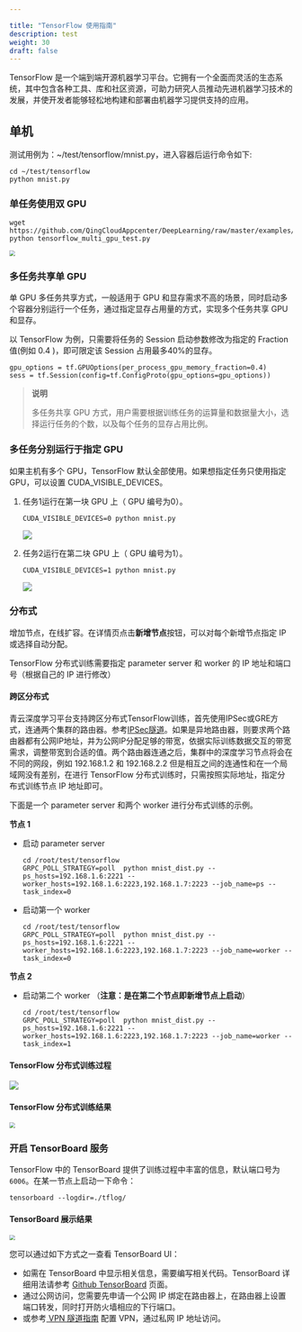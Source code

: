 ```yaml
---

title: "TensorFlow 使用指南"
description: test
weight: 30
draft: false
---
```


TensorFlow 是一个端到端开源机器学习平台。它拥有一个全面而灵活的生态系统，其中包含各种工具、库和社区资源，可助力研究人员推动先进机器学习技术的发展，并使开发者能够轻松地构建和部署由机器学习提供支持的应用。

## 单机

测试用例为：~/test/tensorflow/mnist.py，进入容器后运行命令如下:

```shell
cd ~/test/tensorflow
python mnist.py
```

### 单任务使用双 GPU

```shell
wget https://github.com/QingCloudAppcenter/DeepLearning/raw/master/examples/tensorflow_multi_gpu_test.py
python tensorflow_multi_gpu_test.py
```

<img src="../../_images/multip-gpu-tf.png" style="zoom:60%;" />

### 多任务共享单 GPU

单 GPU 多任务共享方式，一般适用于 GPU 和显存需求不高的场景，同时启动多个容器分别运行一个任务，通过指定显存占用量的方式，实现多个任务共享 GPU 和显存。

以 TensorFlow 为例，只需要将任务的 Session 启动参数修改为指定的 Fraction 值(例如 0.4 )，即可限定该 Session 占用最多40%的显存。

```shell
gpu_options = tf.GPUOptions(per_process_gpu_memory_fraction=0.4)
sess = tf.Session(config=tf.ConfigProto(gpu_options=gpu_options))
```

> **说明**
>
> 多任务共享 GPU 方式，用户需要根据训练任务的运算量和数据量大小，选择运行任务的个数，以及每个任务的显存占用比例。

### 多任务分别运行于指定 GPU

如果主机有多个 GPU，TensorFlow 默认全部使用。如果想指定任务只使用指定 GPU，可以设置 CUDA_VISIBLE_DEVICES。

1. 任务1运行在第一块 GPU 上（ GPU 编号为0）。

   ```shell
   CUDA_VISIBLE_DEVICES=0 python mnist.py
   ```

   ![](../../_images/use_gpu0.png)

2. 任务2运行在第二块 GPU 上（ GPU 编号为1）。

   ```shell
   CUDA_VISIBLE_DEVICES=1 python mnist.py
   ```

   ![](../../_images/use_gpu1.png)

### 分布式

增加节点，在线扩容。在详情页点击**新增节点**按钮，可以对每个新增节点指定 IP 或选择自动分配。

TensorFlow 分布式训练需要指定 parameter server 和 worker 的 IP 地址和端口号（根据自己的 IP 进行修改）

#### 跨区分布式

青云深度学习平台支持跨区分布式TensorFlow训练，首先使用IPSec或GRE方式，连通两个集群的路由器。参考[IPSec隧道](https://docs.qingcloud.com/product/network/ipsec)。如果是异地路由器，则要求两个路由器都有公网IP地址，并为公网IP分配足够的带宽，依据实际训练数据交互的带宽需求，调整带宽到合适的值。两个路由器连通之后，集群中的深度学习节点将会在不同的网段，例如 192.168.1.2 和 192.168.2.2 但是相互之间的连通性和在一个局域网没有差别，在进行 TensorFlow 分布式训练时，只需按照实际地址，指定分布式训练节点 IP 地址即可。

下面是一个 parameter server 和两个 worker 进行分布式训练的示例。

**节点 1**

- 启动 parameter server

  ```shell
  cd /root/test/tensorflow
  GRPC_POLL_STRATEGY=poll  python mnist_dist.py --ps_hosts=192.168.1.6:2221 --worker_hosts=192.168.1.6:2223,192.168.1.7:2223 --job_name=ps --task_index=0
  ```

- 启动第一个 worker

  ```shell
  cd /root/test/tensorflow
  GRPC_POLL_STRATEGY=poll  python mnist_dist.py --ps_hosts=192.168.1.6:2221 --worker_hosts=192.168.1.6:2223,192.168.1.7:2223 --job_name=worker --task_index=0
  ```

 **节点 2**

- 启动第二个 worker （**注意：是在第二个节点即新增节点上启动**）

  ```shell
  cd /root/test/tensorflow
  GRPC_POLL_STRATEGY=poll  python mnist_dist.py --ps_hosts=192.168.1.6:2221 --worker_hosts=192.168.1.6:2223,192.168.1.7:2223 --job_name=worker --task_index=1
  ```

#### TensorFlow 分布式训练过程

![](../../_images/tensorflowdist_start.png)

#### TensorFlow 分布式训练结果

<img src="../../_images/tensorflowdist_result.png" style="zoom:60%;" />

### 开启 TensorBoard 服务

TensorFlow 中的 TensorBoard 提供了训练过程中丰富的信息，默认端口号为 `6006`。在某一节点上启动一下命令：

```shell
tensorboard --logdir=./tflog/
```

#### TensorBoard 展示结果

<img src="../../_images/tensorboard_graph.png" style="zoom:60%;" />

您可以通过如下方式之一查看 TensorBoard UI：

- 如需在 TensorBoard 中显示相关信息，需要编写相关代码。TensorBoard 详细用法请参考 [Github TensorBoard](https://github.com/tensorflow/tensorboard) 页面。
- 通过公网访问，您需要先申请一个公网 IP 绑定在路由器上，在路由器上设置端口转发，同时打开防火墙相应的下行端口。
- 或参考[ VPN 隧道指南](https://docs.qingcloud.com/product/network/vpn#vpn) 配置 VPN，通过私网 IP 地址访问。
